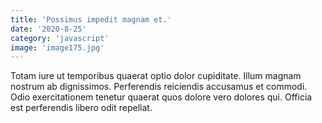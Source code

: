 ```yaml
---
title: 'Possimus impedit magnam et.'
date: '2020-8-25'
category: 'javascript'
image: 'image175.jpg'
---
```


Totam iure ut temporibus quaerat optio dolor cupiditate. Illum magnam nostrum ab dignissimos. Perferendis reiciendis accusamus et commodi. Odio exercitationem tenetur quaerat quos dolore vero dolores qui. Officia est perferendis libero odit repellat.

